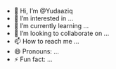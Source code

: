- 👋 Hi, I’m @Yudaaziq
- 👀 I’m interested in ...
- 🌱 I’m currently learning ...
- 💞️ I’m looking to collaborate on ...
- 📫 How to reach me ...
- 😄 Pronouns: ...
- ⚡ Fun fact: ...

<!---
Yudaaziq/Yudaaziq is a ✨ special ✨ repository because its `README.md` (this file) appears on your GitHub profile.
You can click the Preview link to take a look at your changes.
--->
